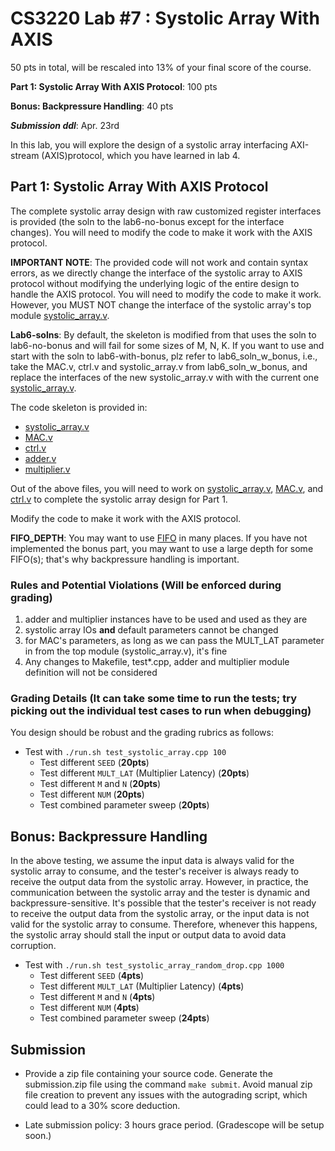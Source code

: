 # CS3220 Lab #7 : Systolic Array With AXIS

50 pts in total, will be rescaled into 13% of your final score of the course. 

**Part 1: Systolic Array With AXIS Protocol**: 100 pts

**Bonus: Backpressure Handling**: 40 pts

***Submission ddl***: Apr. 23rd

In this lab, you will explore the design of a systolic array interfacing AXI-stream (AXIS)protocol, which you have learned in lab 4.


## Part 1: Systolic Array With AXIS Protocol

The complete systolic array design with raw customized register interfaces is provided (the soln to the lab6-no-bonus except for the interface changes). You will need to modify the code to make it work with the AXIS protocol. 

**IMPORTANT NOTE**: The provided code will not work and contain syntax errors, as we directly change the interface of the systolic array to AXIS protocol without modifying the underlying logic of the entire design to handle the AXIS protocol. You will need to modify the code to make it work. However, you MUST NOT change the interface of the systolic array's top module [systolic_array.v](systolic_array.v).


**Lab6-solns**: By default, the skeleton is modified from that uses the soln to lab6-no-bonus and will fail for some sizes of M, N, K. If you want to use and start with the soln to lab6-with-bonus, plz refer to lab6_soln_w_bonus, i.e., take the MAC.v, ctrl.v and systolic_array.v from lab6_soln_w_bonus, and replace the interfaces of the new systolic_array.v with with the current one [systolic_array.v](systolic_array.v).


The code skeleton is provided in: 
- [systolic_array.v](systolic_array.v)
- [MAC.v](MAC.v)
- [ctrl.v](ctrl.v)
- [adder.v](adder.v)
- [multiplier.v](multiplier.v)

Out of the above files, you will need to work on [systolic_array.v](systolic_array.v), [MAC.v](MAC.v), and [ctrl.v](ctrl.v) to complete the systolic array design for Part 1.


Modify the code to make it work with the AXIS protocol.


**FIFO_DEPTH**: You may want to use [FIFO](synchronus_fifo.v) in many places. If you have not implemented the bonus part, you may want to use a large depth for some FIFO(s); that's why backpressure handling is important.

### Rules and Potential Violations (Will be enforced during grading)
1. adder and multiplier instances have to be used and used as they are
2. systolic array IOs **and** default parameters cannot be changed
3. for MAC's parameters, as long as we can pass the MULT_LAT parameter in from the top module (systolic_array.v), it's fine
4. Any changes to Makefile, test*.cpp, adder and multiplier module definition will not be considered

### Grading Details (It can take some time to run the tests; try picking out the individual test cases to run when debugging)

You design should be robust and the grading rubrics as follows:

- Test with `./run.sh test_systolic_array.cpp 100`
    - Test different `SEED` (**20pts**)
    - Test different `MULT_LAT` (Multiplier Latency) (**20pts**)
    - Test different `M` and `N` (**20pts**)
    - Test different `NUM` (**20pts**)
    - Test combined parameter sweep (**20pts**)



## Bonus: Backpressure Handling


In the above testing, we assume the input data is always valid for the systolic array to consume, and the tester's receiver is always ready to receive the output data from the systolic array. However, in practice, the communication between the systolic array and the tester is dynamic and backpressure-sensitive. It's possible that the tester's receiver is not ready to receive the output data from the systolic array, or the input data is not valid for the systolic array to consume. Therefore, whenever this happens, the systolic array should stall the input or output data to avoid data corruption.



- Test with `./run.sh test_systolic_array_random_drop.cpp 1000`
    - Test different `SEED` (**4pts**)
    - Test different `MULT_LAT` (Multiplier Latency) (**4pts**)
    - Test different `M` and `N` (**4pts**)
    - Test different `NUM` (**4pts**)
    - Test combined parameter sweep (**24pts**)

## Submission

+ Provide a zip file containing your source code. Generate the submission.zip file using the command `make submit`. Avoid manual zip file creation to prevent any issues with the autograding script, which could lead to a 30% score deduction.
* Late submission policy: 3 hours grace period. (Gradescope will be setup soon.)


